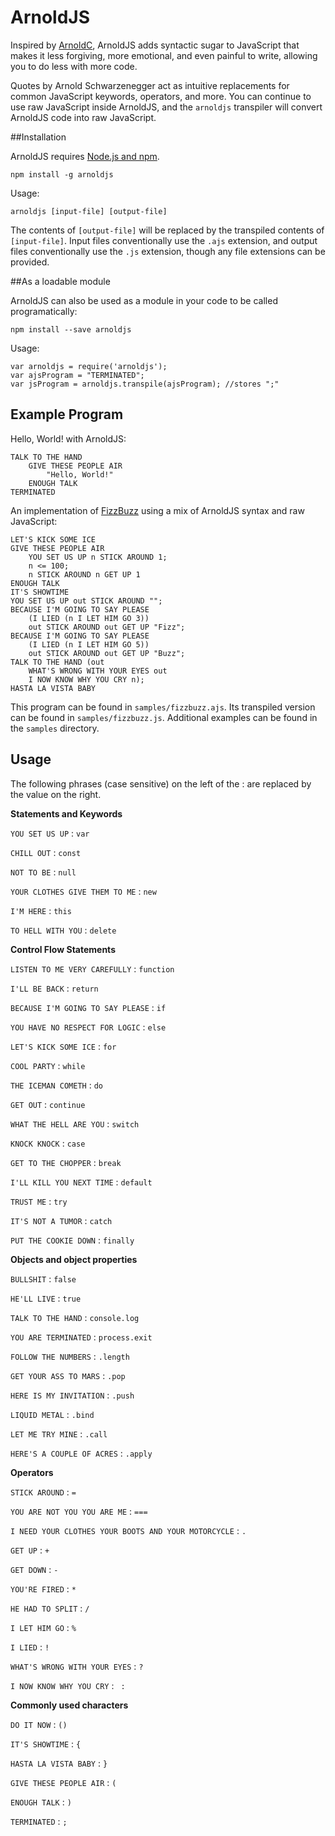 ArnoldJS
==============

Inspired by [ArnoldC](https://github.com/lhartikk/ArnoldC), ArnoldJS adds syntactic sugar to JavaScript
that makes it less forgiving, more emotional, and even painful to write, allowing you to do less
with more code. 

Quotes by Arnold Schwarzenegger act as intuitive replacements for common JavaScript keywords, 
operators, and more. You can continue to use raw JavaScript inside ArnoldJS, and the `arnoldjs` 
transpiler will convert ArnoldJS code into raw JavaScript.

##Installation

ArnoldJS requires [Node.js and npm](https://nodejs.org/en/).

    npm install -g arnoldjs

Usage:

    arnoldjs [input-file] [output-file]

The contents of `[output-file]` will be replaced by the transpiled contents of `[input-file]`.
Input files conventionally use the `.ajs` extension, and output files conventionally use the `.js` extension, though
any file extensions can be provided.

##As a loadable module

ArnoldJS can also be used as a module in your code to be called programatically:

    npm install --save arnoldjs

Usage:

    var arnoldjs = require('arnoldjs');
    var ajsProgram = "TERMINATED";
    var jsProgram = arnoldjs.transpile(ajsProgram); //stores ";"

Example Program
----------------

Hello, World! with ArnoldJS:

    TALK TO THE HAND
        GIVE THESE PEOPLE AIR
            "Hello, World!"
        ENOUGH TALK
    TERMINATED

An implementation of [FizzBuzz](http://c2.com/cgi/wiki?FizzBuzzTest) using a mix of ArnoldJS syntax and raw JavaScript:

    LET'S KICK SOME ICE
    GIVE THESE PEOPLE AIR
        YOU SET US UP n STICK AROUND 1;
        n <= 100;
        n STICK AROUND n GET UP 1
    ENOUGH TALK
    IT'S SHOWTIME
    YOU SET US UP out STICK AROUND "";
    BECAUSE I'M GOING TO SAY PLEASE
        (I LIED (n I LET HIM GO 3))
        out STICK AROUND out GET UP "Fizz";
    BECAUSE I'M GOING TO SAY PLEASE
        (I LIED (n I LET HIM GO 5))
        out STICK AROUND out GET UP "Buzz";
    TALK TO THE HAND (out
        WHAT'S WRONG WITH YOUR EYES out
        I NOW KNOW WHY YOU CRY n);
    HASTA LA VISTA BABY

This program can be found in `samples/fizzbuzz.ajs`. Its transpiled version can be found in `samples/fizzbuzz.js`.
Additional examples can be found in the `samples` directory.

Usage
--------------
The following phrases (case sensitive) on the left of the : are replaced by the value on the right.

**Statements and Keywords**

`YOU SET US UP` : `var`

`CHILL OUT` : `const`

`NOT TO BE` : `null`

`YOUR CLOTHES GIVE THEM TO ME` : `new`

`I'M HERE` : `this`

`TO HELL WITH YOU` : `delete`

**Control Flow Statements**

`LISTEN TO ME VERY CAREFULLY` : `function`

`I'LL BE BACK` : `return`

`BECAUSE I'M GOING TO SAY PLEASE` : `if`

`YOU HAVE NO RESPECT FOR LOGIC` : `else`

`LET'S KICK SOME ICE` : `for`

`COOL PARTY` : `while`

`THE ICEMAN COMETH` : `do`

`GET OUT` : `continue`

`WHAT THE HELL ARE YOU` : `switch`

`KNOCK KNOCK` : `case`

`GET TO THE CHOPPER` : `break`

`I'LL KILL YOU NEXT TIME` : `default`

`TRUST ME` : `try`

`IT'S NOT A TUMOR` : `catch`

`PUT THE COOKIE DOWN` : `finally`

**Objects and object properties**

`BULLSHIT` : `false`

`HE'LL LIVE` : `true`

`TALK TO THE HAND` : `console.log`

`YOU ARE TERMINATED` : `process.exit`

`FOLLOW THE NUMBERS` : `.length`

`GET YOUR ASS TO MARS` : `.pop`

`HERE IS MY INVITATION` : `.push`

`LIQUID METAL` : `.bind`

`LET ME TRY MINE` : `.call`

`HERE'S A COUPLE OF ACRES` : `.apply`

**Operators**

`STICK AROUND` : `=`

`YOU ARE NOT YOU YOU ARE ME` : `===`

`I NEED YOUR CLOTHES YOUR BOOTS AND YOUR MOTORCYCLE` : `.`

`GET UP` : `+`

`GET DOWN` : `-`

`YOU'RE FIRED` : `*`

`HE HAD TO SPLIT` : `/`

`I LET HIM GO` : `%`

`I LIED` : `!`

`WHAT'S WRONG WITH YOUR EYES` : `?`

`I NOW KNOW WHY YOU CRY` : ` :`

**Commonly used characters**

`DO IT NOW` : `()`

`IT'S SHOWTIME` : `{`

`HASTA LA VISTA BABY` : `}`

`GIVE THESE PEOPLE AIR` : `(`

`ENOUGH TALK` : `)`

`TERMINATED` : `;`
